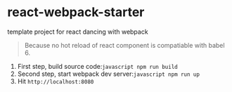 # react-webpack-starter
template project for react dancing with webpack

> Because no hot reload of react component is compatiable with babel 6.

1. First step, build source code:```javascript npm run build ```
2. Second step, start webpack dev server:```javascript npm run up ```
3. Hit ``` http://localhost:8080 ```
